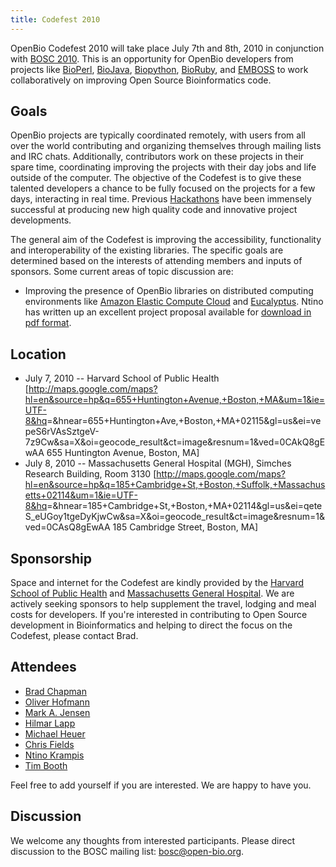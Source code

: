 ```yaml
---
title: Codefest 2010
---
```


OpenBio Codefest 2010 will take place July 7th and 8th, 2010 in
conjunction with [BOSC 2010](BOSC_2010 "wikilink"). This is an
opportunity for OpenBio developers from projects like
[BioPerl](http://bioperl.org), [BioJava](http://www.biojava.org),
[Biopython](http://biopython.org), [BioRuby](http://www.bioruby.org),
and [EMBOSS](http://www.emboss.org) to work collaboratively on improving
Open Source Bioinformatics code.

Goals
-----

OpenBio projects are typically coordinated remotely, with users from all
over the world contributing and organizing themselves through mailing
lists and IRC chats. Additionally, contributors work on these projects
in their spare time, coordinating improving the projects with their day
jobs and life outside of the computer. The objective of the Codefest is
to give these talented developers a chance to be fully focused on the
projects for a few days, interacting in real time. Previous
[Hackathons](http://www.open-bio.org/wiki/Hackathon) have been immensely
successful at producing new high quality code and innovative project
developments.

The general aim of the Codefest is improving the accessibility,
functionality and interoperability of the existing libraries. The
specific goals are determined based on the interests of attending
members and inputs of sponsors. Some current areas of topic discussion
are:

-   Improving the presence of OpenBio libraries on distributed computing
    environments like [Amazon Elastic Compute
    Cloud](http://aws.amazon.com/ec2/) and
    [Eucalyptus](http://open.eucalyptus.com/). Ntino has written up an
    excellent project proposal available for [download in pdf
    format](http://www.open-bio.org/w/images/8/85/BOSC_2010_Cloud_BioLinux.pdf).

Location
--------

-   July 7, 2010 -- Harvard School of Public Health
    \[<http://maps.google.com/maps?hl=en&source=hp&q=655+Huntington+Avenue,+Boston,+MA&um=1&ie=UTF-8&hq>=&hnear=655+Huntington+Ave,+Boston,+MA+02115&gl=us&ei=vepeS6rVAsSztgeV-7z9Cw&sa=X&oi=geocode\_result&ct=image&resnum=1&ved=0CAkQ8gEwAA
    655 Huntington Avenue, Boston, MA\]
-   July 8, 2010 -- Massachusetts General Hospital (MGH), Simches
    Research Building, Room 3130
    \[<http://maps.google.com/maps?hl=en&source=hp&q=185+Cambridge+St,+Boston,+Suffolk,+Massachusetts+02114&um=1&ie=UTF-8&hq>=&hnear=185+Cambridge+St,+Boston,+MA+02114&gl=us&ei=qeteS\_eUGoy1tgeDyKjwCw&sa=X&oi=geocode\_result&ct=image&resnum=1&ved=0CAsQ8gEwAA
    185 Cambridge Street, Boston, MA\]

Sponsorship
-----------

Space and internet for the Codefest are kindly provided by the [Harvard
School of Public Health](http://www.hsph.harvard.edu/) and
[Massachusetts General Hospital](http://www.mgh.harvard.edu/). We are
actively seeking sponsors to help supplement the travel, lodging and
meal costs for developers. If you're interested in contributing to Open
Source development in Bioinformatics and helping to direct the focus on
the Codefest, please contact Brad.

Attendees
---------

-   [Brad Chapman](http://bcbio.wordpress.com/)
-   [Oliver
    Hofmann](http://www.hsph.harvard.edu/research/oliver-hofmann/)
-   [Mark A. Jensen](http://www.bioperl.org/wiki/User:Majensen)
-   [Hilmar Lapp](http://www.bioperl.org/wiki/User:Lapp)
-   [Michael Heuer](http://www.biojava.org/wiki/Michael_Heuer)
-   [Chris Fields](http://www.bioperl.org/wiki/User:Cjfields)
-   [Ntino Krampis](http://www.linkedin.com/in/agbiotec)
-   [Tim Booth](http://nebc.nox.ac.uk/nebc/about-us/people)

Feel free to add yourself if you are interested. We are happy to have
you.

Discussion
----------

We welcome any thoughts from interested participants. Please direct
discussion to the BOSC mailing list: <bosc@open-bio.org>.
